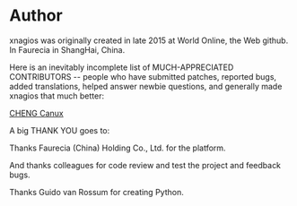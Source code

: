 # Author

xnagios was originally created in late 2015 at World Online, the Web github. In Faurecia in ShangHai, China.

Here is an inevitably incomplete list of MUCH-APPRECIATED CONTRIBUTORS -- people who have submitted patches, reported bugs, added translations, helped answer newbie questions, and generally made xnagios that much better:

[CHENG Canux](canuxcheng@gmail.com)

A big THANK YOU goes to:

Thanks Faurecia (China) Holding Co., Ltd. for the platform.

And thanks colleagues for code review and test the project and feedback bugs.

Thanks Guido van Rossum for creating Python.
